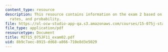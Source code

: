 ```yaml
---
content_type: resource
description: This resource contains information on the exam 2 based on total success
  rates, and probability.
file: https://ol-ocw-studio-app-qa.s3.amazonaws.com/courses/15-075j-statistical-thinking-and-data-analysis-fall-2011/8b9c7aec8915dd68a866710e8d3e5029_MIT15_075JF11_exam02.pdf
file_type: application/pdf
resourcetype: Document
title: MIT15_075JF11_exam02.pdf
uid: 8b9c7aec-8915-dd68-a866-710e8d3e5029
---
```

